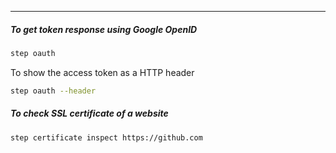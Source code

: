 
____

##### To get token response using Google OpenID

```sh
step oauth
```

To show the access token as a HTTP header

```sh
step oauth --header
```

##### To check SSL certificate of a website

```sh
step certificate inspect https://github.com
```
